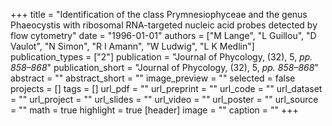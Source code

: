 +++
title = "Identification of the class Prymnesiophyceae and the genus Phaeocystis with ribosomal RNA-targeted nucleic acid probes detected by flow cytometry"
date = "1996-01-01"
authors = ["M Lange", "L Guillou", "D Vaulot", "N Simon", "R I Amann", "W Ludwig", "L K Medlin"]
publication_types = ["2"]
publication = "Journal of Phycology, (32), 5, _pp. 858–868_"
publication_short = "Journal of Phycology, (32), 5, _pp. 858–868_"
abstract = ""
abstract_short = ""
image_preview = ""
selected = false
projects = []
tags = []
url_pdf = ""
url_preprint = ""
url_code = ""
url_dataset = ""
url_project = ""
url_slides = ""
url_video = ""
url_poster = ""
url_source = ""
math = true
highlight = true
[header]
image = ""
caption = ""
+++
